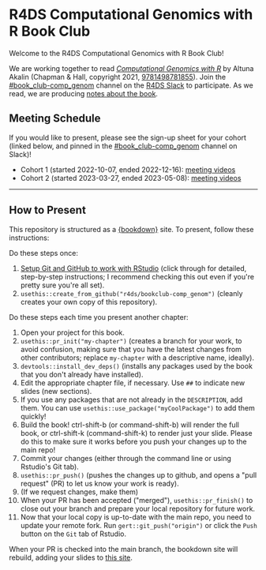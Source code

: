 # R4DS Computational Genomics with R Book Club

Welcome to the R4DS Computational Genomics with R Book Club!

We are working together to read [_Computational Genomics with R_](https://compgenomr.github.io/book/) by Altuna Akalin (Chapman & Hall, copyright 2021, [9781498781855](https://www.routledge.com/Computational-Genomics-with-R/Akalin/p/book/9781498781855)).
Join the [#book_club-comp_genom](https://rfordatascience.slack.com/archives/C040F26TNR5) channel on the [R4DS Slack](https://r4ds.io/join) to participate.
As we read, we are producing [notes about the book](https://r4ds.io/comp_genom).

## Meeting Schedule

If you would like to present, please see the sign-up sheet for your cohort (linked below, and pinned in the [#book_club-comp_genom](https://rfordatascience.slack.com/archives/C040F26TNR5) channel on Slack)!

- Cohort 1 (started 2022-10-07, ended 2022-12-16): [meeting videos](https://www.youtube.com/playlist?list=PL3x6DOfs2NGjAvuW2kC0kKP_oCWK2omFt)
- Cohort 2 (started 2023-03-27, ended 2023-05-08): [meeting videos](https://www.youtube.com/playlist?list=PL3x6DOfs2NGiJMkQo_HgHVrzVK4W6sA9d)

<hr>


## How to Present

This repository is structured as a [{bookdown}](https://CRAN.R-project.org/package=bookdown) site.
To present, follow these instructions:

Do these steps once:

1. [Setup Git and GitHub to work with RStudio](https://github.com/r4ds/bookclub-setup) (click through for detailed, step-by-step instructions; I recommend checking this out even if you're pretty sure you're all set).
2. `usethis::create_from_github("r4ds/bookclub-comp_genom")` (cleanly creates your own copy of this repository).

Do these steps each time you present another chapter:

1. Open your project for this book.
2. `usethis::pr_init("my-chapter")` (creates a branch for your work, to avoid confusion, making sure that you have the latest changes from other contributors; replace `my-chapter` with a descriptive name, ideally).
3. `devtools::install_dev_deps()` (installs any packages used by the book that you don't already have installed).
4. Edit the appropriate chapter file, if necessary. Use `##` to indicate new slides (new sections).
5. If you use any packages that are not already in the `DESCRIPTION`, add them. You can use `usethis::use_package("myCoolPackage")` to add them quickly!
6. Build the book! ctrl-shift-b (or command-shift-b) will render the full book, or ctrl-shift-k (command-shift-k) to render just your slide. Please do this to make sure it works before you push your changes up to the main repo!
7. Commit your changes (either through the command line or using Rstudio's Git tab).
8. `usethis::pr_push()` (pushes the changes up to github, and opens a "pull request" (PR) to let us know your work is ready).
9. (If we request changes, make them)
10. When your PR has been accepted ("merged"), `usethis::pr_finish()` to close out your branch and prepare your local repository for future work.
11. Now that your local copy is up-to-date with the main repo, you need to update your remote fork. Run `gert::git_push("origin")` or click the `Push` button on the `Git` tab of Rstudio.

When your PR is checked into the main branch, the bookdown site will rebuild, adding your slides to [this site](https://r4ds.io/comp_genom).
